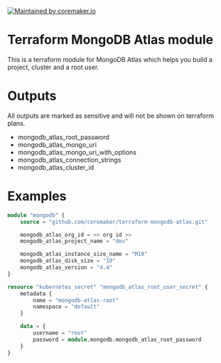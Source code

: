 [![Maintained by coremaker.io](https://img.shields.io/badge/maintained%20by-coremaker.io-green)](https://coremaker.io/)

# Terraform MongoDB Atlas module

This is a terraform module for MongoDB Atlas which helps you build a project, cluster and a root user.

# Outputs
All outputs are marked as sensitive and will not be shown on terraform plans.

* mongodb_atlas_root_password
* mongodb_atlas_mongo_uri
* mongodb_atlas_mongo_uri_with_options
* mongodb_atlas_connection_strings
* mongodb_atlas_cluster_id

# Examples

```terraform
module "mongodb" {
    source = "github.com/coremaker/terraform-mongodb-atlas.git"

    mongodb_atlas_org_id = << org id >>
    mongodb_atlas_project_name = "dev"

    mongodb_atlas_instance_size_name = "M10"
    mongodb_atlas_disk_size = "10"
    mongodb_atlas_version = "4.4"
}

resource "kubernetes_secret" "mongodb_atlas_root_user_secret" {
    metadata {
        name = "mongodb-atlas-root"
        namespace = "default"
    }

    data = {
        username = "root"
        password = module.mongodb.mongodb_atlas_root_password
    }
}
```